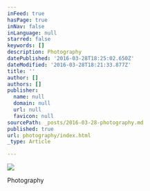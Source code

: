 ```yaml
---
inFeed: true
hasPage: true
inNav: false
inLanguage: null
starred: false
keywords: []
description: Photography
datePublished: '2016-03-28T18:25:02.650Z'
dateModified: '2016-03-28T18:21:33.877Z'
title: ''
author: []
authors: []
publisher:
  name: null
  domain: null
  url: null
  favicon: null
sourcePath: _posts/2016-03-28-photography.md
published: true
url: photography/index.html
_type: Article

---
```

![](https://the-grid-user-content.s3-us-west-2.amazonaws.com/6aa45766-4d6e-4f6e-b5a8-b90fb32909fc.jpg)

Photography